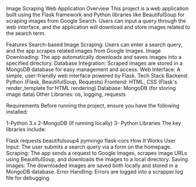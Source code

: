 Image Scraping Web Application
Overview
This project is a web application built using the Flask framework and Python libraries like BeautifulSoup for scraping images from Google Search. Users can input a query through the web interface, and the application will download and store images related to the search term.

Features
Search-based Image Scraping: Users can enter a search query, and the app scrapes related images from Google Images.
Image Downloading: The app automatically downloads and saves images into a specified directory.
Database Integration: Scraped images are stored in a MongoDB database for easy management and access.
Web Interface: A simple, user-friendly web interface powered by Flask.
Tech Stack
Backend: Python (Flask, BeautifulSoup, Requests)
Frontend: HTML, CSS (Flask's render_template for HTML rendering)
Database: MongoDB (for storing image data)
Other Libraries: os, logging, requests

Requirements
Before running the project, ensure you have the following installed:

1-Python 3.x
2-MongoDB (If running locally)
3- Python Libraries
The key libraries include:

Flask
requests
beautifulsoup4
pymongo
flask-cors
How It Works
User Input: The user submits a search query via a form on the homepage.
Scraping: The app sends a request to Google Images, scrapes image URLs using BeautifulSoup, and downloads the images to a local directory.
Saving Images: The downloaded images are saved both locally and stored in a MongoDB database.
Error Handling: Errors are logged into a scrapper.log file for debugging.
